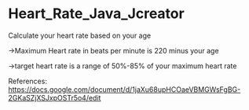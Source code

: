 # Heart_Rate_Java_Jcreator
Calculate your heart rate based on your age

->Maximum Heart rate in beats per minute is 220 minus your age
<p>->target heart rate is a range of 50%-85% of your maximum heart rate</p>


References:
https://docs.google.com/document/d/1jaXu68upHCOaeVBMGWsFgBG-2GKaSZjXSJxpOSTr5o4/edit
